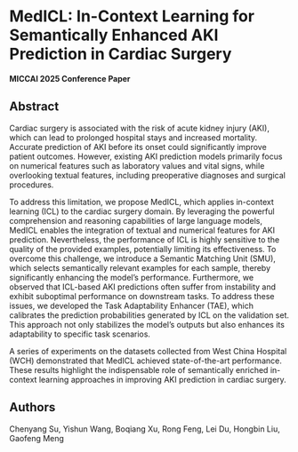 

# MedICL: In-Context Learning for Semantically Enhanced AKI Prediction in Cardiac Surgery

**MICCAI 2025 Conference Paper**

## Abstract

Cardiac surgery is associated with the risk of acute kidney injury (AKI), which can lead to prolonged hospital stays and increased mortality. Accurate prediction of AKI before its onset could significantly improve patient outcomes. However, existing AKI prediction models primarily focus on numerical features such as laboratory values and vital signs, while overlooking textual features, including preoperative diagnoses and surgical procedures. 

To address this limitation, we propose MedICL, which applies in-context learning (ICL) to the cardiac surgery domain. By leveraging the powerful comprehension and reasoning capabilities of large language models, MedICL enables the integration of textual and numerical features for AKI prediction. Nevertheless, the performance of ICL is highly sensitive to the quality of the provided examples, potentially limiting its effectiveness. To overcome this challenge, we introduce a Semantic Matching Unit (SMU), which selects semantically relevant examples for each sample, thereby significantly enhancing the model’s performance. Furthermore, we observed that ICL-based AKI predictions often suffer from instability and exhibit suboptimal performance on downstream tasks. To address these issues, we developed the Task Adaptability Enhancer (TAE), which calibrates the prediction probabilities generated by ICL on the validation set. This approach not only stabilizes the model’s outputs but also enhances its adaptability to specific task scenarios. 

A series of experiments on the datasets collected from West China Hospital (WCH) demonstrated that MedICL achieved state-of-the-art performance. These results highlight the indispensable role of semantically enriched in-context learning approaches in improving AKI prediction in cardiac surgery.

## Authors

Chenyang Su, Yishun Wang, Boqiang Xu, Rong Feng, Lei Du, Hongbin Liu, Gaofeng Meng
